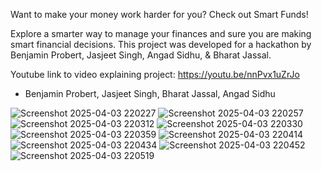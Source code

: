 Want to make your money work harder for you? Check out Smart Funds!

Explore a smarter way to manage your finances and sure you are making smart financial decisions. This project was developed for a hackathon by Benjamin Probert, Jasjeet Singh, Angad Sidhu, & Bharat Jassal.

Youtube link to video explaining project: https://youtu.be/nnPvx1uZrJo

- Benjamin Probert, Jasjeet Singh, Bharat Jassal, Angad Sidhu

![Screenshot 2025-04-03 220227](https://github.com/user-attachments/assets/fb079ada-a538-46ee-b799-6a1c84fb936d)
![Screenshot 2025-04-03 220257](https://github.com/user-attachments/assets/54251ff8-efe6-4f2a-a706-886f2a652784)
![Screenshot 2025-04-03 220312](https://github.com/user-attachments/assets/1e527b4e-13dd-4958-b1ae-94010845a659)
![Screenshot 2025-04-03 220330](https://github.com/user-attachments/assets/c7ec5d34-aae0-4768-bdc4-4745fb6bebbe)
![Screenshot 2025-04-03 220359](https://github.com/user-attachments/assets/23ec979e-63d3-42c3-a090-7f4622541209)
![Screenshot 2025-04-03 220414](https://github.com/user-attachments/assets/a45cf285-16cc-4c95-801e-997b18b62088)
![Screenshot 2025-04-03 220434](https://github.com/user-attachments/assets/bf35a68a-7ed3-4237-a4c5-382b95ec452c)
![Screenshot 2025-04-03 220452](https://github.com/user-attachments/assets/791a0238-5e29-4946-a037-8ea58bab1fb1)
![Screenshot 2025-04-03 220519](https://github.com/user-attachments/assets/ef82e718-9bf8-46d4-9a88-1f3c8ed525c6)
